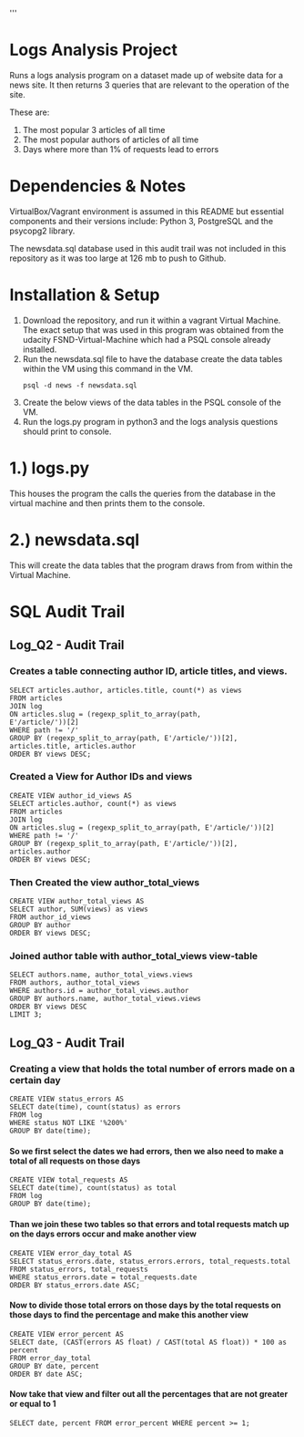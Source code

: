 ''' 
# Logs Analysis Project

Runs a logs analysis program on a dataset made up of website data for a news site. It then returns 3 queries that are relevant to the operation of the site. 

These are:

1) The most popular 3 articles of all time    
2) The most popular authors of articles of all time
3) Days where more than 1% of requests lead to errors

# Dependencies & Notes

VirtualBox/Vagrant environment is assumed in this README but essential components and their versions include: Python 3, PostgreSQL and the psycopg2 library.

The newsdata.sql database used in this audit trail was not included in this repository as it was too large at 126 mb to push to Github.

# Installation & Setup

 1. Download the repository, and run it within a vagrant Virtual Machine. The exact setup that was used in this program was obtained from the udacity FSND-Virtual-Machine which had a PSQL console already installed.
 2. Run the newsdata.sql file to have the database create the data tables within the VM using this command in the VM. 
 	```
 	psql -d news -f newsdata.sql
 	```
 3. Create the below views of the data tables in the PSQL console of the VM.
 4. Run the logs.py program in python3 and the logs analysis questions should print to console.

# 1.) logs.py
This houses the program the calls the queries from the database in the virtual machine and then prints them to the console.

# 2.) newsdata.sql
This will create the data tables that the program draws from from within the Virtual Machine.

# SQL Audit Trail

## Log_Q2 - Audit Trail

### Creates a table connecting author ID, article titles, and views.

```
SELECT articles.author, articles.title, count(*) as views      
FROM articles
JOIN log      
ON articles.slug = (regexp_split_to_array(path,
E'/article/'))[2]      
WHERE path != '/'      
GROUP BY (regexp_split_to_array(path, E'/article/'))[2], articles.title, articles.author      
ORDER BY views DESC;
```

### Created a View for Author IDs and views

```
CREATE VIEW author_id_views AS 
SELECT articles.author, count(*) as views
FROM articles      
JOIN log      
ON articles.slug = (regexp_split_to_array(path, E'/article/'))[2]      
WHERE path != '/' 
GROUP BY (regexp_split_to_array(path, E'/article/'))[2], articles.author 
ORDER BY views DESC;
```

### Then Created the view author_total_views

```
CREATE VIEW author_total_views AS      
SELECT author, SUM(views) as views
FROM author_id_views      
GROUP BY author      
ORDER BY views DESC;
```

### Joined author table with author_total_views view-table

```
SELECT authors.name, author_total_views.views     
FROM authors, author_total_views     
WHERE authors.id = author_total_views.author     
GROUP BY authors.name, author_total_views.views     
ORDER BY views DESC     
LIMIT 3;
```

## Log_Q3 - Audit Trail

### Creating a view that holds the total number of errors made on a certain day

```
CREATE VIEW status_errors AS  
SELECT date(time), count(status) as errors  
FROM log  
WHERE status NOT LIKE '%200%'  
GROUP BY date(time);
```

#### So we first select the dates we had errors, then we also need to make a total of all requests on those days

```
CREATE VIEW total_requests AS 
SELECT date(time), count(status) as total 
FROM log 
GROUP BY date(time);
```

#### Than we join these two tables so that errors and total requests match up on the days errors occur and make another view

```
CREATE VIEW error_day_total AS 
SELECT status_errors.date, status_errors.errors, total_requests.total  
FROM status_errors, total_requests
WHERE status_errors.date = total_requests.date 
ORDER BY status_errors.date ASC;
```

#### Now to divide those total errors on those days by the total requests on those days to find the percentage and make this another view

```
CREATE VIEW error_percent AS 
SELECT date, (CAST(errors AS float) / CAST(total AS float)) * 100 as percent  
FROM error_day_total  
GROUP BY date, percent
ORDER BY date ASC;
```

#### Now take that view and filter out all the percentages that are not greater or equal to 1

```
SELECT date, percent FROM error_percent WHERE percent >= 1;
```
